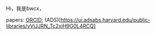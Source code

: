 Hi，我是bwcx，

papers: [ORCID](https://orcid.org/0000-0002-9641-4368); (ADS)[https://ui.adsabs.harvard.edu/public-libraries/vVjJJRN_Tc2xiH9G0L4RCQ]
